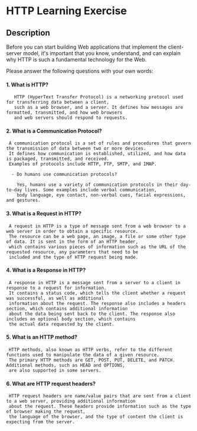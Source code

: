 # HTTP Learning Exercise

## Description

Before you can start building Web applications that implement the client-server model, it's important that you know, understand, and can explain why HTTP is such a fundamental technology for the Web.

Please answer the following questions with your own words:

#### 1. What is HTTP?
       
       HTTP (HyperText Transfer Protocol) is a networking protocol used for transferring data between a client, 
       such as a web browser, and a server. It defines how messages are formatted, transmitted, and how web browsers 
       and web servers should respond to requests.

#### 2. What is a Communication Protocol?

     A communication protocol is a set of rules and procedures that govern the transmission of data between two or more devices.
     It defines how communication is established, utilized, and how data is packaged, transmitted, and received.
     Examples of protocols include HTTP, FTP, SMTP, and IMAP.

      - Do humans use communication protocols?
   
        Yes, humans use a variety of communication protocols in their day-to-day lives. Some examples include verbal communication, 
        body language, eye contact, non-verbal cues, facial expressions, and gestures.

   
#### 3. What is a Request in HTTP?

     A request in HTTP is a type of message sent from a web browser to a web server in order to obtain a specific resource. 
     The resource can be a web page, an image, a file or some other type of data. It is sent in the form of an HTTP header, 
     which contains various pieces of information such as the URL of the requested resource, any parameters that need to be 
     included and the type of HTTP request being made.


#### 4. What is a Response in HTTP?
     
     A response in HTTP is a message sent from a server to a client in response to a request for information. 
     It contains a status code, which tells the client whether a request was successful, as well as additional 
     information about the request. The response also includes a headers section, which contains additional information
     about the data being sent back to the client. The response also includes an optional body section, which contains
     the actual data requested by the client.


#### 5. What is an HTTP method?

     HTTP methods, also known as HTTP verbs, refer to the different functions used to manipulate the data of a given resource. 
     The primary HTTP methods are GET, POST, PUT, DELETE, and PATCH. Additional methods, such as HEAD and OPTIONS, 
     are also supported in some servers.

#### 6. What are HTTP request headers?
     
     HTTP request headers are name/value pairs that are sent from a client to a web server, providing additional information 
     about the request. These headers provide information such as the type of browser making the request, 
     the language of the browser, and the type of content the client is expecting from the server.

